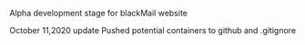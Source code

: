 Alpha development stage for blackMail website

October 11,2020 update
Pushed potential containers to github and .gitignore

